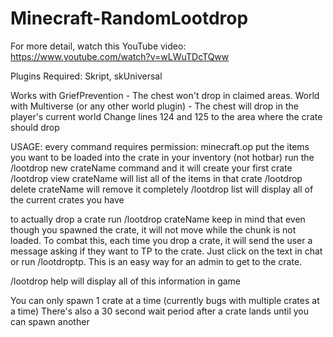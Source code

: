 # Minecraft-RandomLootdrop

For more detail, watch this YouTube video: https://www.youtube.com/watch?v=wLWuTDcTQww

Plugins Required: Skript, skUniversal 

Works with GriefPrevention - The chest won't drop in claimed areas.
World with Multiverse (or any other world plugin) - The chest will drop in the player's current world
Change lines 124 and 125 to the area where the crate should drop

USAGE: 
every command requires permission: minecraft.op
put the items you want to be loaded into the crate in your inventory (not hotbar)
run the /lootdrop new crateName command and it will create your first crate
/lootdrop view crateName will list all of the items in that crate
/lootdrop delete crateName will remove it completely
/lootdrop list will display all of the current crates you have

to actually drop a crate run /lootdrop crateName
keep in mind that even though you spawned the crate, it will not move while
the chunk is not loaded. To combat this, each time you drop a crate, it will send
the user a message asking if they want to TP to the crate. Just click on the text
in chat or run /lootdroptp. This is an easy way for an admin to get to the crate. 

/lootdrop help will display all of this information in game

You can only spawn 1 crate at a time (currently bugs with multiple crates at a time)
There's also a 30 second wait period after a crate lands until you can spawn another



